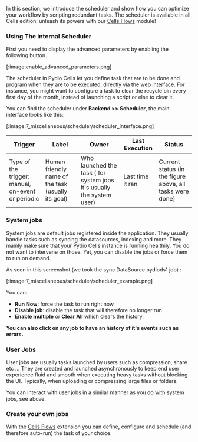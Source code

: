 In this section, we introduce the scheduler and show how you can optimize your workflow by scripting redundant tasks.
The scheduler is available in all Cells edition: unleash its powers with our [Cells Flows](https://pydio.com/en/pydio-cells/cells-flows) module! 

### Using The internal Scheduler

First you need to display the advanced parameters by enabling the following button.

[:image:enable_advanced_parameters.png]


The scheduler in Pydio Cells let you define task that are to be done and program when they are to be executed, directly via the web interface.
For instance, you might want to configure a task to clear the recycle bin every first day of the month, instead of launching a script or else to clear it.

You can find the scheduler under **Backend >> Scheduler**, the main interface looks like this:

[:image:7_miscellaneous/scheduler/scheduler_interface.png]


| Trigger                                           | Label                                              | Owner                                                                 | Last Execution   | Status                                                    |
| ------------------------------------------------- | -------------------------------------------------- | --------------------------------------------------------------------- | ---------------- | --------------------------------------------------------- |
| Type of the trigger: manual, on-event or periodic | Human friendly name of the task (usually its goal) | Who launched the task ( for system jobs it's usually the system user) | Last time it ran | Current status (in the figure above, all tasks were done) |

### System jobs

System jobs are default jobs registered inside the application. They usually handle tasks such as syncing the datasources, indexing and more.
They mainly make sure that your Pydio Cells instance is running healthily. You do not want to intervene on those. Yet, you can disable the jobs or force them to run on demand.

As seen in this screenshot (we took the sync DataSource pydiods1 job) :

[:image:7_miscellaneous/scheduler/scheduler_example.png]


You can:

- **Run Now**: force the task to run right now
- **Disable job**: disable the task that will therefore no longer run
- **Enable multiple** or **Clear All** which clears the history.

**You can also click on any job to have an history of it's events such as errors.**

### User Jobs

User jobs are usually tasks launched by users such as compression, share etc ...
They are created and launched asynchronously to keep end user experience fluid and smooth when executing heavy tasks without blocking the UI. Typically, when uploading or compressing large files or folders.

You can interact with user jobs in a similar manner as you do with system jobs, see above.

### Create your own jobs

With the [Cells Flows](https://pydio.com/en/pydio-cells/cells-flows) extension you can define, configure and schedule (and therefore auto-run) the task of your choice.